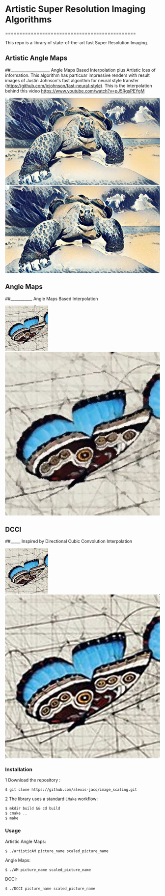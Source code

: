 # Artistic Super Resolution Imaging Algorithms
==============================================

This repo is a library of state-of-the-art fast Super Resolution Imaging.


## Artistic Angle Maps
##____________________
Angle Maps Based Interpolation plus Artistic loss of information. This algorithm has particuar impressive renders with result images of Justin Johnson's fast algorithm for neural style transfer (https://github.com/jcjohnson/fast-neural-style). This is the interpolation behind this video https://www.youtube.com/watch?v=pJ5RgsPEYgM 

![befor](doc/turtle.jpg)
![after](doc/big_turtle.jpg)

## Angle Maps
##___________
Angle Maps Based Interpolation

![befor](doc/pap.jpg)
![after](doc/angle_pap3.jpg)

## DCCI
##_____
Inspired by Directional Cubic Convolution Interpolation

![befor](doc/pap.jpg)
![after](doc/pap3.jpg)

### Installation

1 Download the repository :
```
$ git clone https://github.com/alexis-jacq/image_scaling.git
```

2 The library uses a standard ``CMake`` workflow:
```
$ mkdir build && cd build
$ cmake ..
$ make
```

### Usage

Artistic Angle Maps:
```
$ ./artisticAM picture_name scaled_picture_name
```
Angle Maps:
```
$ ./AM picture_name scaled_picture_name
```
DCCI:
```
$ ./DCCI picture_name scaled_picture_name
```

